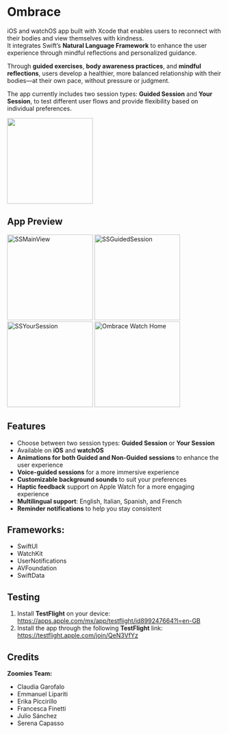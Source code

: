 # Ombrace
iOS and watchOS app built with Xcode that enables users to reconnect with their bodies and view themselves with kindness.  
It integrates Swift’s **Natural Language Framework** to enhance the user experience through mindful reflections and personalized guidance.

Through **guided exercises**, **body awareness practices**, and **mindful reflections**, users develop a healthier, more balanced relationship with their bodies—at their own pace, without pressure or judgment.

The app currently includes two session types: **Guided Session** and **Your Session**, to test different user flows and provide flexibility based on individual preferences.

<img src="https://github.com/user-attachments/assets/4768632a-49b1-4236-9b4e-3123be1bcd93" width=200 height=200/>

## App Preview

<img alt="SSMainView" src="https://github.com/user-attachments/assets/64d919a9-72bb-47c4-b848-a11fdda807b2" width=200/>
<img alt="SSGuidedSession" src="https://github.com/user-attachments/assets/0843452e-f0f3-4194-ae25-91d0333a6bb3" width=200/>
<img alt="SSYourSession" src="https://github.com/user-attachments/assets/81feedb6-4e0e-4fb3-8197-3a3b42131975" width=200/>
<img alt="Ombrace Watch Home" src="https://github.com/user-attachments/assets/fe64a8f7-a5ea-4012-9c7b-8e79f3d11000" width=200/>

## Features
- Choose between two session types: **Guided Session** or **Your Session**
- Available on **iOS** and **watchOS**
- **Animations for both Guided and Non-Guided sessions** to enhance the user experience
- **Voice-guided sessions** for a more immersive experience
- **Customizable background sounds** to suit your preferences
- **Haptic feedback** support on Apple Watch for a more engaging experience
- **Multilingual support**: English, Italian, Spanish, and French
- **Reminder notifications** to help you stay consistent

## Frameworks: 
- SwiftUI
- WatchKit
- UserNotifications
- AVFoundation
- SwiftData

## Testing
1. Install **TestFlight** on your device: <https://apps.apple.com/mx/app/testflight/id899247664?l=en-GB>
2. Install the app through the following **TestFlight** link: <https://testflight.apple.com/join/QeN3VfYz>

## Credits
**Zoomies Team:**
- Claudia Garofalo
- Emmanuel Lipariti
- Erika Piccirillo
- Francesca Finetti
- Julio Sánchez
- Serena Capasso


